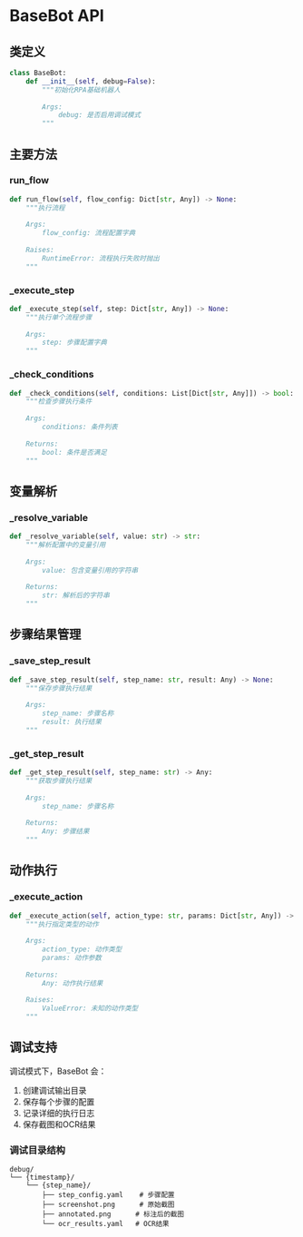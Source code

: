# BaseBot API

## 类定义
```python
class BaseBot:
    def __init__(self, debug=False):
        """初始化RPA基础机器人
        
        Args:
            debug: 是否启用调试模式
        """
```

## 主要方法

### run_flow
```python
def run_flow(self, flow_config: Dict[str, Any]) -> None:
    """执行流程
    
    Args:
        flow_config: 流程配置字典
        
    Raises:
        RuntimeError: 流程执行失败时抛出
    """
```

### _execute_step
```python
def _execute_step(self, step: Dict[str, Any]) -> None:
    """执行单个流程步骤
    
    Args:
        step: 步骤配置字典
    """
```

### _check_conditions
```python
def _check_conditions(self, conditions: List[Dict[str, Any]]) -> bool:
    """检查步骤执行条件
    
    Args:
        conditions: 条件列表
        
    Returns:
        bool: 条件是否满足
    """
```

## 变量解析

### _resolve_variable
```python
def _resolve_variable(self, value: str) -> str:
    """解析配置中的变量引用
    
    Args:
        value: 包含变量引用的字符串
        
    Returns:
        str: 解析后的字符串
    """
```

## 步骤结果管理

### _save_step_result
```python
def _save_step_result(self, step_name: str, result: Any) -> None:
    """保存步骤执行结果
    
    Args:
        step_name: 步骤名称
        result: 执行结果
    """
```

### _get_step_result
```python
def _get_step_result(self, step_name: str) -> Any:
    """获取步骤执行结果
    
    Args:
        step_name: 步骤名称
        
    Returns:
        Any: 步骤结果
    """
```

## 动作执行

### _execute_action
```python
def _execute_action(self, action_type: str, params: Dict[str, Any]) -> Any:
    """执行指定类型的动作
    
    Args:
        action_type: 动作类型
        params: 动作参数
        
    Returns:
        Any: 动作执行结果
        
    Raises:
        ValueError: 未知的动作类型
    """
```

## 调试支持

调试模式下，BaseBot 会：
1. 创建调试输出目录
2. 保存每个步骤的配置
3. 记录详细的执行日志
4. 保存截图和OCR结果

### 调试目录结构
```
debug/
└── {timestamp}/
    └── {step_name}/
        ├── step_config.yaml    # 步骤配置
        ├── screenshot.png      # 原始截图
        ├── annotated.png      # 标注后的截图
        └── ocr_results.yaml   # OCR结果
```
